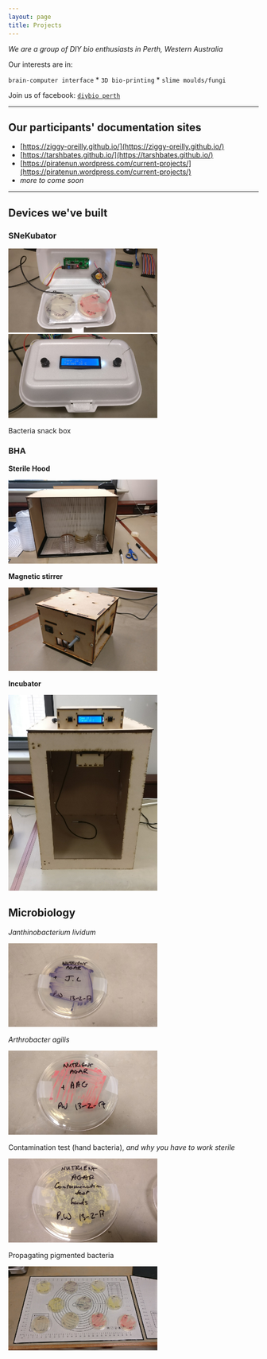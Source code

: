 ```yaml
---
layout: page
title: Projects
---
```


_We are a group of DIY bio enthusiasts in Perth, Western Australia_

Our interests are in:

`brain-computer interface` * `3D bio-printing` * `slime moulds/fungi`

Join us of facebook: [`diybio perth`](https://www.facebook.com/groups/diybioperth)

***

## Our participants' documentation sites
- [https://ziggy-oreilly.github.io/](https://ziggy-oreilly.github.io/)
- [https://tarshbates.github.io/](https://tarshbates.github.io/)
- [https://piratenun.wordpress.com/current-projects/](https://piratenun.wordpress.com/current-projects/)
- _more to come soon_

***

## Devices we've built

### SNeKubator

<img src="/images/snek1.jpg" alt="SNeK1" style="width: 300px;"/> <img src="/images/snek2.jpg" alt="SNeK2" style="width: 300px;"/>

Bacteria snack box

### BHA

**Sterile Hood**

<img src="/images/sterilehood.jpg" alt="Sterile Hood" style="width: 300px;"/> 

**Magnetic stirrer**

<img src="/images/stirrer.jpg" alt="Magnetic Stirrer" style="width: 300px;"/> 

**Incubator**

<img src="/images/incubator.jpg" alt="Incubator" style="width: 300px;"/>

## Microbiology

_Janthinobacterium lividum_

<img src="/images/JL.jpg" alt="Janthinobacterium lividum" style="width: 300px;"/>

_Arthrobacter agilis_

<img src="/images/AAG.jpg" alt="Arthrobacter agilis" style="width: 300px;"/>

Contamination test (hand bacteria), _and why you have to work sterile_

<img src="/images/CT.jpg" alt="Contamination test" style="width: 300px;"/>

Propagating pigmented bacteria

<img src="/images/bacteria.jpg" alt="Bacteria" style="width: 300px;"/>